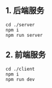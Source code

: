 ## 1. 后端服务
```shell
cd ./server
npm i
npm run server
```

## 2. 前端服务
```shell
cd ./client
npm i
npm run dev
```